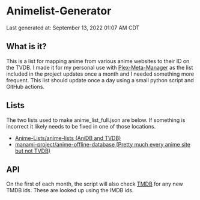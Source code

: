 # Animelist-Generator
Last generated at: September 13, 2022 01:07 AM CDT

## What is it?
This is a list for mapping anime from various anime websites to their ID on the TVDB. I made it for my personal use with [Plex-Meta-Manager](https://github.com/meisnate12/Plex-Meta-Manager) as the list included in the project updates once a month and I needed something more frequent. This list should update once a day using a small python script and GitHub actions.


## Lists
The two lists used to make anime_list_full.json are below. If something is incorrect it likely needs to be fixed in one of those locations.
- [Anime-Lists/anime-lists (AniDB and TVDB)](https://github.com/Anime-Lists/anime-lists/)
- [manami-project/anime-offline-database (Pretty much every anime site but not TVDB)](https://github.com/manami-project/anime-offline-database/)

## API
On the first of each month, the script will also check [TMDB](https://www.themoviedb.org/?language=en-US) for any new TMDB ids. These are looked up using the IMDB ids.